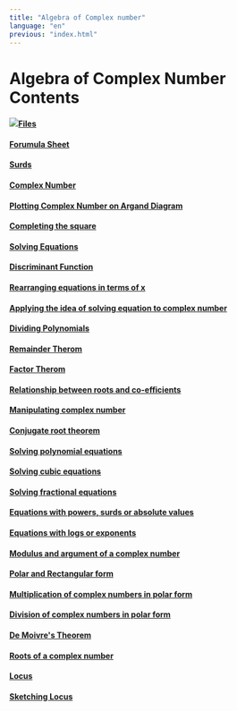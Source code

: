 ```yaml
---
title: "Algebra of Complex number"
language: "en"
previous: "index.html"
---
```


# Algebra of Complex Number Contents

#### <img id="folderImg" src="../assets/img/folder.png" class="icon">[Files](algebraFiles.html)
#### [Forumula Sheet](algebraFormulas.html)
#### [Surds](surds.html)
#### [Complex Number](complex.html)
#### [Plotting Complex Number on Argand Diagram](argand.html)
#### [Completing the square](completingTheSquare.html)
#### [Solving Equations](solving.html)
#### [Discriminant Function](discriminant.html)
#### [Rearranging equations in terms of x](rearrange.html)
#### [Applying the idea of solving equation to complex number](idea.html)
#### [Dividing Polynomials](dividingPolynomials.html)
#### [Remainder Therom](remainderTherom.html)
#### [Factor Therom](factorTherom.html)
#### [Relationship between roots and co-efficients](rootsCoefficients.html)
#### [Manipulating complex number](manipulatingComplex.html)
#### [Conjugate root theorem](conjugateRootTherom.html)
#### [Solving polynomial equations](solvingPolynomial.html)
#### [Solving cubic equations](solvingCubic.html)
#### [Solving fractional equations](solvingFraction.html)
#### [Equations with powers, surds or absolute values](powersSurdsAbsolute.html)
#### [Equations with logs or exponents](logEXP.html)
#### [Modulus and argument of a complex number](modulusArgument.html)
#### [Polar and Rectangular form](polarRectangular.html)
#### [Multiplication of complex numbers in polar form](divisionComplexInPolar.html)
#### [Division of complex numbers in polar form](multiplicationComplexInPolar.html)
#### [De Moivre's Theorem](deMoivres.html)
#### [Roots of a complex number](rootOfCn.html)
#### [Locus](locus.html)
#### [Sketching Locus](sketchingLocus.html)



